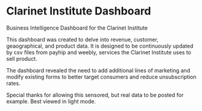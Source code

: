 # Clarinet Institute Dashboard
Business Intelligence Dashboard for the Clarinet Institute

This dashboard was created to delve into revenue, customer, geaographical, and product data. It is designed to be continuously updated by csv files from payhip and weebly, services the Clarinet Institute uses to sell product. 

The dashboard revealed the need to add additional lines of marketing and modify existing forms to better target consumers and reduce unsubscription rates. 

Special thanks for allowing this sensored, but real data to be posted for example. Best viewed in light mode. 
